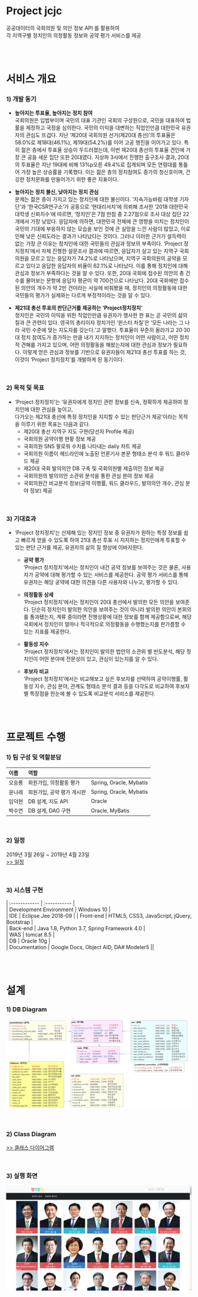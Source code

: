# Project jcjc
공공데이터의 국회의원 및 의안 정보 API 를 활용하여  
각 지역구별 정치인의 의정활동 정보와 공약 평가 서비스를 제공  
  
  
<br><br> 

# 서비스 개요
### 1) 개발 동기
 - __높아지는 투표율, 높아지는 정치 참여__  
  국회의원은 입법부이며 국민의 대표 기관인 국회의 구성원으로, 국민을 대표하여 법률을 제정하고 국정을 심의한다. 국민의 이익을 대변하는 직업인만큼 대한민국 유권자의 관심도 뜨겁다. 지난 ‘제20대 국회의원 선거(제20대 총선)’의 투표율은 58.0%로 제18대(46.1%), 제19대(54.2%)를 이어 고공 행진을 이어가고 있다. 특히 젊은 층에서 투표율 상승이 두드러졌는데, 이번 제20대 총선의 투표율 견인에 가장 큰 공을 세운 집단 또한 20대였다. 지상파 3사에서 진행한 출구조사 결과, 20대의 투표율은 지난 19대에 비해 13%p오른 49.4%로 집계되며 모든 연령대를 통틀어 가장 높은 상승률을 기록했다. 이는 젊은 층의 정치참여도 증가의 청신호이며, 건강한 정치문화를 만들어가기 위한 좋은 지표이다.
  
- __높아지는 정치 불신, 낮아지는 정치 관심__  
  문제는 젊은 층이 가지고 있는 정치인에 대한 불신이다. ‘지속가능바람 대학생 기자단’과 ‘한국CSR연구소’가 공동으로 ‘현대리서치’에 의뢰해 조사한 ‘2018 대한민국 대학생 신뢰지수’에 따르면, ‘정치인’은 7점 만점 중 2.27점으로 조사 대상 집단 22개에서 가장 낮았다. 응답자에 의하면, 대한민국 전체에 큰 영향을 미치는 정치인이 국민의 기대에 부응하지 않는 모습을 보인 것에 큰 실망을 느낀 사람이 많았고, 이로 인해 낮은 신뢰도라는 결과가 나타났다는 것이다. 그러나 이러한 근거가 설득력이 없는 가장 큰 이유는 정치인에 대한 국민들의 관심과 정보의 부족이다. ‘Project 정치정치’에서 자체 진행한 설문조사 결과에 따르면, 응답자가 살고 있는 지역구 국회의원을 모르고 있는 응답자가 74.2%로 나타났으며, 지역구 국회의원의 공약을 모르고 있다고 응답한 응답자의 비율이 62.1%로 나타났다. 이를 통해 정치인에 대해 관심과 정보가 부족하다는 것을 알 수 있다. 또한, 20대 국회에 접수된 의안의 총 건수를 물어보는 문항에 응답자 평균이 약 700건으로 나타났다. 20대 국회에만 접수된 의안의 개수가 약 2만 건이라는 사실에 비춰봤을 때, 정치인의 의정활동에 대한 국민들의 평가가 실제와는 다르게 부정적이라는 것을 알 수 있다.
  
- __제21대 총선 투표의 판단근거를 제공하는 ‘Project정치정치’__  
  정치인은 국민의 이익을 위한 직업인만큼 유권자가 행사한 한 표는 곧 국민의 삶의 질과 큰 관련이 있다. 영국의 총리이자 정치가인 ‘윈스터 처칠’은 ‘모든 나라는 그 나라 국민 수준에 맞는 지도자를 갖는다.’고 말했다. 투표율이 꾸준히 올라가고 20·30대 정치 참여도가 증가하는 만큼 내가 지지하는 정치인이 어떤 사람이고, 어떤 정치적 견해를 가지고 있으며, 어떤 의정활동을 해왔는지에 대한 관심과 정보가 필요하다. 이렇게 얻은 관심과 정보를 기반으로 유권자들이 제21대 총선 투표를 하는 것, 이것이 ‘Project 정치정치’를 개발하게 된 동기이다.  
  
<br>    
  
### 2) 목적 및 목표
  - ‘Project 정치정치’는 ‘유권자에게 정치인 관련 정보를 신속, 정확하게 제공하여 정치인에 대한 관심을 높이고,  
  다가오는 제21대 총선에 특정 정치인을 지지할 수 있는 판단근거 제공’이라는 목적을 이루기 위한 목표는 다음과 같다.
    - 제20대 총선 지역구 지도 구현(당선자 Profile 제공)
    - 국회의원 공약이행 현황 정보 제공
    - 국회의원 SNS 팔로워 수치를 나타내는 daily 차트 제공
    - 국회의원 이름이 헤드라인에 노출된 언론기사 본문 형태소 분석 후 워드 클라우드 제공
    - 제20대 국회 발의의안 DB 구축 및 국회의원별 제출의안 정보 제공
    - 국회의원의 발의의안 소관위 분석을 통한 관심 분야 정보 제공
    - 국회의원간 비교분석 정보(공약 이행률, 워드 클라우드, 발의의안 개수, 관심 분야 정보) 제공  
    
<br>  
  
### 3) 기대효과
- ‘Project 정치정치’는 산재해 있는 정치인 정보 중 유권자가 원하는 특정 정보를 쉽고 빠르게 얻을 수 있도록 하여 21대 총선 투표 시 지지하는 정치인에게 투표할 수 있는 판단 근거를 제공, 유권자의 삶의 질 향상에 이바지한다.  

    - __공약 평가__  
      ‘Project 정치정치’에서는 정치인이 내건 공약 정보를 보여주는 것은 물론, 사용자가 공약에 대해 평가할 수 있는 서비스를 제공한다. 공약 평가 서비스를 통해 유권자는 해당 공약에 대한 의견을 다른 사용자와 나누고, 평가할 수 있다.

    - __의정활동 상세__  
      ‘Project 정치정치’에서는 정치인이 20대 총선에서 발의한 모든 의안을 보여준다. 단순히 정치인이 발의한 의안을 보여주는 것이 아니라 발의한 의안이 본회의를 통과됐는지, 계류 중이라면 진행상황에 대한 정보를 함께 제공함으로써, 해당 국회에서 정치인이 얼마나 적극적으로 의정활동을 수행했는지를 판가름할 수 있는 지표를 제공한다.

    - __활동성 지수__  
      'Project 정치정치’에서는 정치인이 발의한 법안의 소관위 별 빈도분석, 해당 정치인이 어떤 분야에 전문성이 있고, 관심이 있는지를 알 수 있다.

    - __후보자 비교__  
      'Project 정치정치’에서는 비교해보고 싶은 후보자를 선택하여 공약이행률, 활동성 지수, 관심 분야, 관계도 형태소 분석 결과 등을 다각도로 비교하여 후보자별 특장점을 한눈에 볼 수 있도록 비교분석 서비스를 제공한다.  
      
      
<br><br>  
  
# 프로젝트 수행
### 1) 팀 구성 및 역할분담
  | 이름 | 역할 |    |
  | :------- | :----------- | :------- |  
  | 오승룡 | 회원가입, 의정활동 평가 |  Spring, Oracle, Mybatis  |  
  | 윤나래 | 회원가입, 공약 평가 게시판 |  Spring,  Oracle, Mybatis  |  
  | 임덕현 | DB 설계, 지도 API |  Oracle  |  
  | 박수연 | DB 설계, DAO 구현 |  Oracle, MyBatis  ||  
  
<br>
  
### 2) 일정
  2019년 3월 26일 ~ 2019년 4월 23일  
  [>> 일정](./image/jcjc_schedule.png)
  
<br>
  
### 3) 시스템 구현
| :------------ | :----------- |   
| Development Environment | Windows 10 |  
| IDE | Eclipse Jee 2018-09 | 
| Front-end | HTML5, CSS3, JavaScript, jQuery, Bootstrap |  
| Back-end | Java 1.8, Python 3.7, Spring Framework 4.0 |  
| WAS | tomcat 8.5 |  
| DB | Oracle 10g |  
| Documentation | Google Docs, Object AID, DA# Modeler5 ||  
  
<br><br>  
# 설계  
### 1) DB Diagram  
  ![](./image/jcjc_db.png)
  
<br>    
  
### 2) Class Diagram  
  [>> 클래스 다이어그램](./image/class_diagram)
  
<br>    
  
### 3) 실행 화면  
  ![](./image/jcjc_capture.png)  
  
